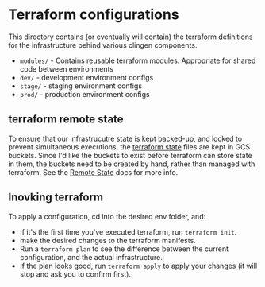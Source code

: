 # Terraform configurations

This directory contains (or eventually will contain) the terraform definitions for the infrastructure behind various clingen components.

- `modules/` - Contains reusable terraform modules. Appropriate for shared code between environments
- `dev/` - development environment configs
- `stage/` - staging environment configs
- `prod/` - production environment configs

## terraform remote state

To ensure that our infrastrucutre state is kept backed-up, and locked to prevent simultaneous executions, the [terraform state](https://www.terraform.io/docs/language/state/index.html) files are kept in GCS buckets. Since I'd like the buckets to exist before terraform can store state in them, the buckets need to be created by hand, rather than managed with terraform. See the [Remote State](https://www.terraform.io/docs/language/settings/backends/gcs.html) docs for more info.

## Inovking terraform

To apply a configuration, cd into the desired env folder, and:

- If it's the first time you've executed terraform, run `terraform init`.
- make the desired changes to the terraform manifests.
- Run a `terraform plan` to see the difference between the current configuration, and the actual infrastructure.
- If the plan looks good, run `terraform apply` to apply your changes (it will stop and ask you to confirm first). 
